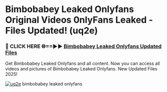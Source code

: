 # Bimbobabey Leaked Onlyfans Original Videos 0nlyFans Leaked - Files Updated! (uq2e)

<h3>🔴 CLICK HERE 🌐==►► <a href="https://tinyurl.com/2jnfzry5" rel="nofollow">Bimbobabey Leaked Onlyfans Updated Files</a></h3>

Get Bimbobabey Leaked Onlyfans and all content. Now you can access all videos and pictures of Bimbobabey Leaked Onlyfans. New Updated Files 2025!

[![uq2e](https://i.imgur.com/GyGTBgg.gif)](https://tinyurl.com/2jnfzry5)
bimbobabey leaked onlyfans